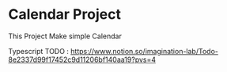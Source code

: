 # Calendar Project

This Project Make simple Calendar

Typescript
TODO : https://www.notion.so/imagination-lab/Todo-8e2337d99f17452c9d11206bf140aa19?pvs=4